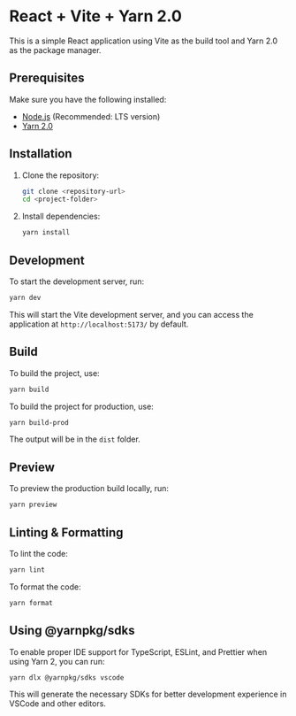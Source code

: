 # React + Vite + Yarn 2.0

This is a simple React application using Vite as the build tool and Yarn 2.0 as the package manager.

## Prerequisites

Make sure you have the following installed:

- [Node.js](https://nodejs.org/) (Recommended: LTS version)
- [Yarn 2.0](https://yarnpkg.com/getting-started/install)

## Installation

1. Clone the repository:
   ```sh
   git clone <repository-url>
   cd <project-folder>
   ```
2. Install dependencies:
   ```sh
   yarn install
   ```

## Development

To start the development server, run:

```sh
yarn dev
```

This will start the Vite development server, and you can access the application at `http://localhost:5173/` by default.

## Build

To build the project, use:

```sh
yarn build
```

To build the project for production, use:

```sh
yarn build-prod
```

The output will be in the `dist` folder.

## Preview

To preview the production build locally, run:

```sh
yarn preview
```

## Linting & Formatting

To lint the code:

```sh
yarn lint
```

To format the code:

```sh
yarn format
```

## Using @yarnpkg/sdks

To enable proper IDE support for TypeScript, ESLint, and Prettier when using Yarn 2, you can run:

```sh
yarn dlx @yarnpkg/sdks vscode
```

This will generate the necessary SDKs for better development experience in VSCode and other editors.
